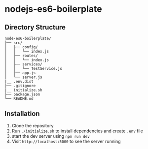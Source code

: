 # nodejs-es6-boilerplate

## Directory Structure
```
node-es6-boilerplate/
├── src/
│   ├── config/
│   │   └── index.js
│   ├── routes/
│   │   └── index.js
│   ├── services/
│   │   └── TestService.js
│   ├── app.js
│   └── server.js
|__ .env.dist
├── .gitignore
|__ initialize.sh
├── package.json
└── README.md
```

## Installation
1. Clone the repository
2. Run `./initialize.sh` to install dependencies and create `.env` file
3. start the dev server using `npm run dev`
4. Visit `http://localhost:5000` to see the server running